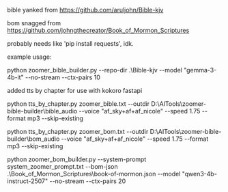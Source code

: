 bible yanked from https://github.com/aruljohn/Bible-kjv

bom snagged from https://github.com/johngthecreator/Book_of_Mormon_Scriptures

probably needs like 'pip install requests', idk.

example usage:

python zoomer_bible_builder.py --repo-dir .\Bible-kjv --model "gemma-3-4b-it" --no-stream --ctx-pairs 10

added tts by chapter for use with kokoro fastapi

python tts_by_chapter.py zoomer_bible.txt --outdir D:\AITools\zoomer-bible-builder\bible_audio --voice "af_sky+af+af_nicole" --speed 1.75 --format mp3 --skip-existing

python tts_by_chapter.py zoomer_bom.txt --outdir D:\AITools\zoomer-bible-builder\bom_audio --voice "af_sky+af+af_nicole" --speed 1.75 --format mp3 --skip-existing

python zoomer_bom_builder.py --system-prompt system_zoomer_prompt.txt --bom-json .\Book_of_Mormon_Scriptures\book-of-mormon.json --model "qwen3-4b-instruct-2507" --no-stream --ctx-pairs 20


